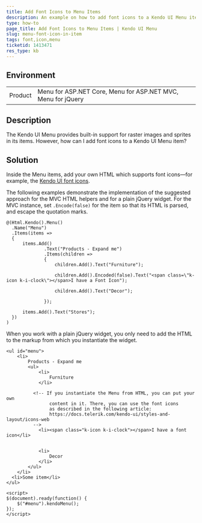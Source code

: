 ```yaml
---
title: Add Font Icons to Menu Items
description: An example on how to add font icons to a Kendo UI Menu item.
type: how-to
page_title: Add Font Icons to Menu Items | Kendo UI Menu
slug: menu-font-icon-in-item
tags: font,icon,menu
ticketid: 1413471
res_type: kb
---
```


## Environment

<table>
    <tbody>
	    <tr>
	    	<td>Product</td>
	    	<td>Menu for ASP.NET Core, Menu for ASP.NET MVC, Menu for jQuery</td>
	    </tr>
    </tbody>
</table>


## Description

The Kendo UI Menu provides built-in support for raster images and sprites in its items. However, how can I add font icons to a Kendo UI Menu item?

## Solution

Inside the Menu items, add your own HTML which supports font icons&mdash;for example, the [Kendo UI font icons](https://docs.telerik.com/kendo-ui/styles-and-layout/icons-web).

The following examples demonstrate the implementation of the suggested approach for the MVC HTML helpers and for a plain jQuery widget. For the MVC instance, set `.Encode(false)` for the item so that its HTML is parsed, and escape the quotation marks.

```
@(Html.Kendo().Menu()
  .Name("Menu")
  .Items(items =>
  {
	  items.Add()
			  .Text("Products - Expand me")
			  .Items(children =>
			  {
				  children.Add().Text("Furniture");

				  children.Add().Encoded(false).Text("<span class=\"k-icon k-i-clock\"></span>I have a Font Icon");

				  children.Add().Text("Decor");

			  });

	  items.Add().Text("Stores");
  })
)
```

When you work with a plain jQuery widget, you only need to add the HTML to the markup from which you instantiate the widget.

```dojo
<ul id="menu">
    <li>
        Products - Expand me
        <ul>
            <li>
                Furniture
            </li>

          <!-- If you instantiate the Menu from HTML, you can put your own
                content in it. There, you can use the font icons
                as described in the following article:
                https://docs.telerik.com/kendo-ui/styles-and-layout/icons-web
          -->
            <li><span class="k-icon k-i-clock"></span>I have a font icon</li>


            <li>
                Decor
            </li>
        </ul>
    </li>
  <li>Some item</li>
</ul>

<script>
$(document).ready(function() {
    $("#menu").kendoMenu();
});
</script>
```
